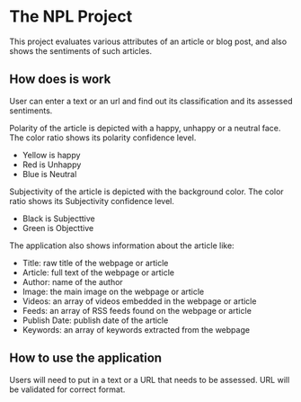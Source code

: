 # The NPL Project 

This project evaluates various attributes of an article or blog post, and also shows the sentiments of such articles.

## How does is work

User can enter a text or an url and find out its classification and its assessed sentiments.

Polarity of the article is depicted with a happy, unhappy or a neutral face. The color ratio shows its polarity confidence level.

- Yellow is happy
- Red is Unhappy
- Blue is Neutral

Subjectivity of the article is depicted with the background color. The color ratio shows its Subjectivity confidence level.

- Black is Subjecttive
- Green is Objecttive

The application also shows information about the article like:

- Title: raw title of the webpage or article
- Article: full text of the webpage or article
- Author: name of the author
- Image: the main image on the webpage or article
- Videos: an array of videos embedded in the webpage or article
- Feeds: an array of RSS feeds found on the webpage or article
- Publish Date: publish date of the article
- Keywords: an array of keywords extracted from the webpage

## How to use the application

Users will need to put in a text or a URL that needs to be assessed. URL will be validated for correct format. 